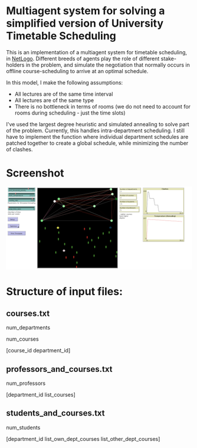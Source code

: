 # Multiagent system for solving a simplified version of University Timetable Scheduling

This is an implementation of a multiagent system for timetable scheduling, in [NetLogo](https://ccl.northwestern.edu/netlogo/). Different breeds of agents play the role of different stake-holders in the problem, and simulate the negotiation that normally occurs in offline course-scheduling to arrive at an optimal schedule.

In this model, I make the following assumptions:

- All lectures are of the same time interval
- All lectures are of the same type
- There is no bottleneck in terms of rooms (we do not need to account for rooms during scheduling - just the time slots)

I've used the largest degree heuristic and simulated annealing to solve part of the problem. Currently, this handles intra-department scheduling. I still have to implement the function where individual department schedules are patched together to create a global schedule, while minimizing the number of clashes.

# Screenshot

![alt text](screenshot.png "Screenshot of the model in action")

# Structure of input files:

## courses.txt

num_departments

num_courses

\[course\_id department\_id]

## professors_and_courses.txt

num_professors

\[department\_id list\_courses]

## students_and_courses.txt

num_students

\[department\_id list\_own\_dept\_courses list\_other\_dept\_courses]
